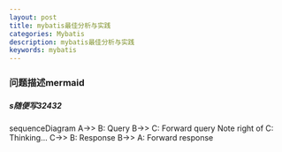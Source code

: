 ```yaml
---
layout: post
title: mybatis最佳分析与实践 
categories: Mybatis
description: mybatis最佳分析与实践
keywords: mybatis
---
```


### 问题描述mermaid

##### s随便写32432
<script src="/assets/js/mermaid.min.js"></script>
<div class="mermaid">
sequenceDiagram
  A->> B: Query
  B->> C: Forward query
  Note right of C: Thinking...
  C->> B: Response
  B->> A: Forward response
</div>